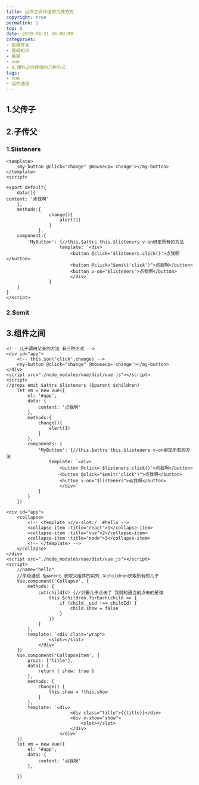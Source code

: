 ```yaml
---
title: 组件之间传值的几种方式
copyright: true
permalink: 1
top: 0
date: 2019-04-21 16:00:09
categories:
- 前端开发
- 基础知识
- 框架
- vue
- 8.组件之间传值的几种方式
tags:
- vue
- 组件通信
---
```


## 1.父传子

## 2.子传父

### 1.$listeners

```
<template>
    <my-button @click="change" @mouseup='change'></my-button>
</template>
<script>

export default{
    data(){
content: '点我啊'
    },
    methods:{
                change(){
                    alert(1)
                }
            },
    component:{
        'MyButton': {//this.$attrs this.$listeners v-on绑定所有的方法
                    template: `<div>
                        <button @click='$listeners.click()'>点我啊</button>
                        <button @click="$emit('click')">点我啊</button>
                        <button v-on="$listeners">点我啊</button>
                        </div>`
                }
    }
}
</script>
```

### 2.$emit

## 3.组件之间

<!-- 如果想在父级中 绑定原生事件给组件 需要加.native 不加就认为是一个普通属性 -->

    <!-- 儿子调用父亲的方法 有三种方式 -->
    <div id="app">
        <!-- this.$on('click',change) -->
        <my-button @click="change" @mouseup='change'></my-button>
    </div>
    <script src="./node_modules/vue/dist/vue.js"></script>
    <script>
    //props emit $attrs $listeners ($parent $children)
        let vm = new Vue({
            el: '#app',
            data: {
                content: '点我啊'
            },
            methods:{
                change(){
                    alert(1)
                }
            },
            components: {
                'MyButton': {//this.$attrs this.$listeners v-on绑定所有的方法
                    template: `<div>
                        <button @click='$listeners.click()'>点我啊</button>
                        <button @click="$emit('click')">点我啊</button>
                        <button v-on="$listeners">点我啊</button>
                        </div>`
                }
            }
        })

   <!-- 如果想在父级中 绑定原生事件给组件 需要加.native 不加就认为是一个普通属性 -->

    <div id="app">
        <collapse>
            <!-- <template >//v-slot:/  #hello -->
            <collapse-item :title="react">1</collapse-item>
            <collapse-item :title="vue">2</collapse-item>
            <collapse-item :title="node">3</collapse-item>
            <!-- </template> -->
        </collapse>
    </div>
    <script src="./node_modules/vue/dist/vue.js"></script>
    <script>
        //name="hello"
        //平级通信 $parent 获取父组件的实列 ￥children获取所有的儿子
        Vue.component('Collapse', {
            methods: {
                cut(childId) {//只要儿子点击了 我就知道当前点击的是谁
                    this.$children.forEach(child => {
                        if (child._uid !== childId) {
                            child.show = false
                        }
                    })
                }
            },
            template: `<div class="wrap">
                    <slot></slot>
                </div>`
        })
        Vue.component('CollapseItem', {
            props: ['title'],
            data() {
                return { show: true }
            },
            methods: {
                change() {
                    this.show = !this.show
                }
            },
            template: `<div>
                            <div class="title">{{title}}</div>
                            <div v-show="show">
                                <slot></slot>
                            </div>
                        </div>`
        })
        let vm = new Vue({
            el: '#app',
            data: {
                content: '点我啊'
            },

        })
